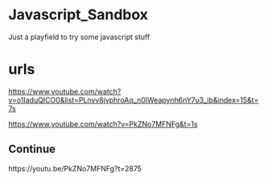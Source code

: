 # Javascript_Sandbox

Just a playfield to try some javascript stuff

# urls

https://www.youtube.com/watch?v=o1IaduQICO0&list=PLnvv8jvphroAq_n0IWeapynh6nY7u3_ib&index=15&t=7s


https://www.youtube.com/watch?v=PkZNo7MFNFg&t=1s

<h2>Continue</h2>
<p>https://youtu.be/PkZNo7MFNFg?t=2875</p>
